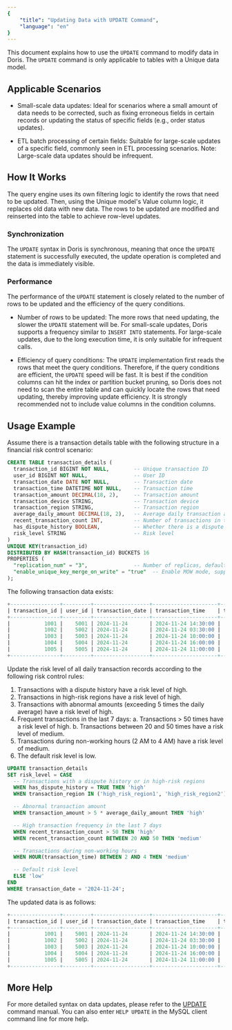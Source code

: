```yaml
---
{
    "title": "Updating Data with UPDATE Command",
    "language": "en"
}
---
```


<!-- 
Licensed to the Apache Software Foundation (ASF) under one
or more contributor license agreements.  See the NOTICE file
distributed with this work for additional information
regarding copyright ownership.  The ASF licenses this file
to you under the Apache License, Version 2.0 (the
"License"); you may not use this file except in compliance
with the License.  You may obtain a copy of the License at

  http://www.apache.org/licenses/LICENSE-2.0

Unless required by applicable law or agreed to in writing,
software distributed under the License is distributed on an
"AS IS" BASIS, WITHOUT WARRANTIES OR CONDITIONS OF ANY
KIND, either express or implied.  See the License for the
specific language governing permissions and limitations
under the License.
-->

This document explains how to use the `UPDATE` command to modify data in Doris. The `UPDATE` command is only applicable to tables with a Unique data model.

## Applicable Scenarios

- Small-scale data updates: Ideal for scenarios where a small amount of data needs to be corrected, such as fixing erroneous fields in certain records or updating the status of specific fields (e.g., order status updates).

- ETL batch processing of certain fields: Suitable for large-scale updates of a specific field, commonly seen in ETL processing scenarios. Note: Large-scale data updates should be infrequent.

## How It Works

The query engine uses its own filtering logic to identify the rows that need to be updated. Then, using the Unique model's Value column logic, it replaces old data with new data. The rows to be updated are modified and reinserted into the table to achieve row-level updates.

### Synchronization

The `UPDATE` syntax in Doris is synchronous, meaning that once the `UPDATE` statement is successfully executed, the update operation is completed and the data is immediately visible.

### Performance

The performance of the `UPDATE` statement is closely related to the number of rows to be updated and the efficiency of the query conditions.

- Number of rows to be updated: The more rows that need updating, the slower the `UPDATE` statement will be. For small-scale updates, Doris supports a frequency similar to `INSERT INTO` statements. For large-scale updates, due to the long execution time, it is only suitable for infrequent calls.

- Efficiency of query conditions: The `UPDATE` implementation first reads the rows that meet the query conditions. Therefore, if the query conditions are efficient, the `UPDATE` speed will be fast. It is best if the condition columns can hit the index or partition bucket pruning, so Doris does not need to scan the entire table and can quickly locate the rows that need updating, thereby improving update efficiency. It is strongly recommended not to include value columns in the condition columns.

## Usage Example

Assume there is a transaction details table with the following structure in a financial risk control scenario:

```sql
CREATE TABLE transaction_details (
  transaction_id BIGINT NOT NULL,        -- Unique transaction ID
  user_id BIGINT NOT NULL,               -- User ID
  transaction_date DATE NOT NULL,        -- Transaction date
  transaction_time DATETIME NOT NULL,    -- Transaction time
  transaction_amount DECIMAL(18, 2),     -- Transaction amount
  transaction_device STRING,             -- Transaction device
  transaction_region STRING,             -- Transaction region
  average_daily_amount DECIMAL(18, 2),   -- Average daily transaction amount over the last 3 months
  recent_transaction_count INT,          -- Number of transactions in the last 7 days
  has_dispute_history BOOLEAN,           -- Whether there is a dispute history
  risk_level STRING                      -- Risk level
)
UNIQUE KEY(transaction_id)
DISTRIBUTED BY HASH(transaction_id) BUCKETS 16
PROPERTIES (
  "replication_num" = "3",               -- Number of replicas, default is 3
  "enable_unique_key_merge_on_write" = "true"  -- Enable MOW mode, support merge updates
);
```

The following transaction data exists:

```sql
+----------------+---------+------------------+---------------------+--------------------+--------------------+--------------------+----------------------+--------------------------+---------------------+------------+
| transaction_id | user_id | transaction_date | transaction_time    | transaction_amount | transaction_device | transaction_region | average_daily_amount | recent_transaction_count | has_dispute_history | risk_level |
+----------------+---------+------------------+---------------------+--------------------+--------------------+--------------------+----------------------+--------------------------+---------------------+------------+
|           1001 |    5001 | 2024-11-24       | 2024-11-24 14:30:00 |             100.00 | iPhone 12          | New York           |               100.00 |                       10 |                   0 | NULL       |
|           1002 |    5002 | 2024-11-24       | 2024-11-24 03:30:00 |             120.00 | iPhone 12          | New York           |               100.00 |                       15 |                   0 | NULL       |
|           1003 |    5003 | 2024-11-24       | 2024-11-24 10:00:00 |             150.00 | Samsung S21        | Los Angeles        |               100.00 |                       30 |                   0 | NULL       |
|           1004 |    5004 | 2024-11-24       | 2024-11-24 16:00:00 |             300.00 | MacBook Pro        | high_risk_region1  |               200.00 |                        5 |                   0 | NULL       |
|           1005 |    5005 | 2024-11-24       | 2024-11-24 11:00:00 |            1100.00 | iPad Pro           | Chicago            |               200.00 |                       10 |                   0 | NULL       |
+----------------+---------+------------------+---------------------+--------------------+--------------------+--------------------+----------------------+--------------------------+---------------------+------------+
```

Update the risk level of all daily transaction records according to the following risk control rules:
1. Transactions with a dispute history have a risk level of high.
2. Transactions in high-risk regions have a risk level of high.
3. Transactions with abnormal amounts (exceeding 5 times the daily average) have a risk level of high.
4. Frequent transactions in the last 7 days:
  a. Transactions > 50 times have a risk level of high.
  b. Transactions between 20 and 50 times have a risk level of medium.
5. Transactions during non-working hours (2 AM to 4 AM) have a risk level of medium.
6. The default risk level is low.

```sql
UPDATE transaction_details
SET risk_level = CASE
  -- Transactions with a dispute history or in high-risk regions
  WHEN has_dispute_history = TRUE THEN 'high'
  WHEN transaction_region IN ('high_risk_region1', 'high_risk_region2') THEN 'high'

  -- Abnormal transaction amount
  WHEN transaction_amount > 5 * average_daily_amount THEN 'high'

  -- High transaction frequency in the last 7 days
  WHEN recent_transaction_count > 50 THEN 'high'
  WHEN recent_transaction_count BETWEEN 20 AND 50 THEN 'medium'

  -- Transactions during non-working hours
  WHEN HOUR(transaction_time) BETWEEN 2 AND 4 THEN 'medium'

  -- Default risk level
  ELSE 'low'
END
WHERE transaction_date = '2024-11-24';
```

The updated data is as follows:

```sql
+----------------+---------+------------------+---------------------+--------------------+--------------------+--------------------+----------------------+--------------------------+---------------------+------------+
| transaction_id | user_id | transaction_date | transaction_time    | transaction_amount | transaction_device | transaction_region | average_daily_amount | recent_transaction_count | has_dispute_history | risk_level |
+----------------+---------+------------------+---------------------+--------------------+--------------------+--------------------+----------------------+--------------------------+---------------------+------------+
|           1001 |    5001 | 2024-11-24       | 2024-11-24 14:30:00 |             100.00 | iPhone 12          | New York           |               100.00 |                       10 |                   0 | low        |
|           1002 |    5002 | 2024-11-24       | 2024-11-24 03:30:00 |             120.00 | iPhone 12          | New York           |               100.00 |                       15 |                   0 | medium     |
|           1003 |    5003 | 2024-11-24       | 2024-11-24 10:00:00 |             150.00 | Samsung S21        | Los Angeles        |               100.00 |                       30 |                   0 | medium     |
|           1004 |    5004 | 2024-11-24       | 2024-11-24 16:00:00 |             300.00 | MacBook Pro        | high_risk_region1  |               200.00 |                        5 |                   0 | high       |
|           1005 |    5005 | 2024-11-24       | 2024-11-24 11:00:00 |            1100.00 | iPad Pro           | Chicago            |               200.00 |                       10 |                   0 | high       |
+----------------+---------+------------------+---------------------+--------------------+--------------------+--------------------+----------------------+--------------------------+---------------------+------------+
```

## More Help

For more detailed syntax on data updates, please refer to the [UPDATE](../../sql-manual/sql-statements/data-modification/DML/UPDATE) command manual. You can also enter `HELP UPDATE` in the MySQL client command line for more help.
